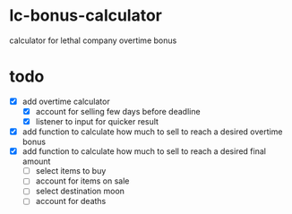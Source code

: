 # lc-bonus-calculator

calculator for lethal company overtime bonus

# todo

- [X] add overtime calculator
  - [X] account for selling few days before deadline
  - [X] listener to input for quicker result
- [X] add function to calculate how much to sell to reach a desired overtime bonus
- [X] add function to calculate how much to sell to reach a desired final amount
  - [ ] select items to buy
  - [ ] account for items on sale
  - [ ] select destination moon
  - [ ] account for deaths
